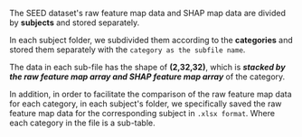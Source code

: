 The SEED dataset's raw feature map data and SHAP map data are divided by **subjects** and stored separately. 

In each subject folder, we subdivided them according to the **categories** and stored them separately with the `category as the subfile name`.


The data in each sub-file has the shape of **(2,32,32)**, which is ***stacked by the raw feature map array and SHAP feature map array*** of the category.


In addition, in order to facilitate the comparison of the raw feature map data for each category, in each subject's folder, we specifically saved the raw feature map data for the corresponding subject in `.xlsx format`. Where each category in the file is a sub-table.
